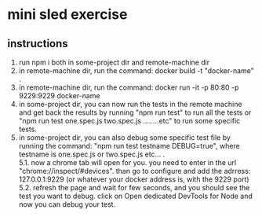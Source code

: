 # mini sled exercise

## instructions

1. run npm i both in some-project dir and remote-machine dir
2. in remote-machine dir, run the command: docker build -t "docker-name" .
3. in remote-machine dir, run the command: docker run -it -p 80:80 -p 9229:9229 docker-name
4. in some-project dir, you can now run the tests in the remote machine and get back the results by running "npm run test" to run all the tests or "npm run test one.spec.js two.spec.js ........etc" to run some specific tests.
5. in some-project dir, you can also debug some specific test file by running the command: "npm run test testname DEBUG=true", where testname is one.spec.js or two.spec.js etc... .<br />
   5.1. now a chrome tab will open for you. you need to enter in the url "chrome://inspect/#devices". than go to configure and add the adrress: 127.0.0.1:9229 (or whatever your docker address is, with the 9229 port)<br />
   5.2. refresh the page and wait for few seconds, and you should see the test you want to debug. click on Open dedicated DevTools for Node and now you can debug your test.
